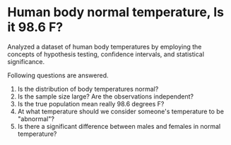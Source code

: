 # Human body normal temperature, Is it 98.6 F?

<p>Analyzed a dataset of human body temperatures by employing the concepts of hypothesis testing, 
confidence intervals, and statistical significance.</p>

<p>Following questions are answered.</p> 

<ol>
<li>  Is the distribution of body temperatures normal? 
<li>  Is the sample size large? Are the observations independent?
<li>  Is the true population mean really 98.6 degrees F?
<li>  At what temperature should we consider someone's temperature to be "abnormal"?
<li>  Is there a significant difference between males and females in normal temperature?
</ol>
